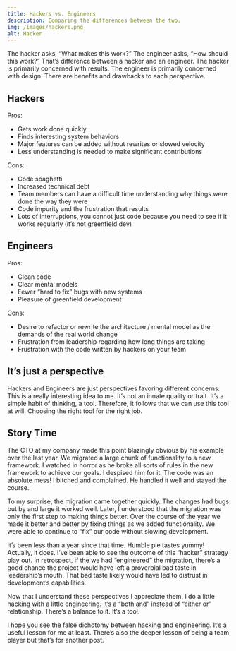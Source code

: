 ```yaml
---
title: Hackers vs. Engineers
description: Comparing the differences between the two.
img: /images/hackers.png
alt: Hacker
---
```


The hacker asks, “What makes this work?” The engineer asks, “How should this work?” That’s difference between a hacker and an engineer. The hacker is primarily concerned with results. The engineer is primarily concerned with design. There are benefits and drawbacks to each perspective.

## Hackers

Pros:

- Gets work done quickly
- Finds interesting system behaviors
- Major features can be added without rewrites or slowed velocity
- Less understanding is needed to make significant contributions

Cons:

- Code spaghetti
- Increased technical debt
- Team members can have a difficult time understanding why things were done the way they were
- Code impurity and the frustration that results
- Lots of interruptions, you cannot just code because you need to see if it works regularly (it’s not greenfield dev)

## Engineers

Pros:

- Clean code
- Clear mental models
- Fewer “hard to fix” bugs with new systems
- Pleasure of greenfield development

Cons:

- Desire to refactor or rewrite the architecture / mental model as the demands of the real world change
- Frustration from leadership regarding how long things are taking
- Frustration with the code written by hackers on your team

## It’s just a perspective

Hackers and Engineers are just perspectives favoring different concerns. This is a really interesting idea to me. It’s not an innate quality or trait. It’s a simple habit of thinking, a tool. Therefore, it follows that we can use this tool at will. Choosing the right tool for the right job.

## Story Time

The CTO at my company made this point blazingly obvious by his example over the last year. We migrated a large chunk of functionality to a new framework. I watched in horror as he broke all sorts of rules in the new framework to achieve our goals. I despised him for it. The code was an absolute mess! I bitched and complained. He handled it well and stayed the course.

To my surprise, the migration came together quickly. The changes had bugs but by and large it worked well. Later, I understood that the migration was only the first step to making things better. Over the course of the year we made it better and better by fixing things as we added functionality. We were able to continue to “fix” our code without slowing development.

It’s been less than a year since that time. Humble pie tastes yummy! Actually, it does. I’ve been able to see the outcome of this “hacker” strategy play out. In retrospect, if the we had “engineered” the migration, there’s a good chance the project would have left a proverbial bad taste in leadership’s mouth. That bad taste likely would have led to distrust in development’s capabilities.

Now that I understand these perspectives I appreciate them. I do a little hacking with a little engineering. It’s a “both and” instead of “either or” relationship. There’s a balance to it. It’s a tool.

I hope you see the false dichotomy between hacking and engineering. It’s a useful lesson for me at least. There’s also the deeper lesson of being a team player but that’s for another post.